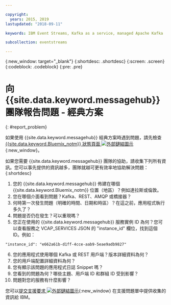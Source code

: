 ```yaml
---

copyright:
  years: 2015, 2019
lastupdated: "2018-09-11"

keywords: IBM Event Streams, Kafka as a service, managed Apache Kafka

subcollection: eventstreams

---
```


{:new_window: target="_blank"}
{:shortdesc: .shortdesc}
{:screen: .screen}
{:codeblock: .codeblock}
{:pre: .pre}



# 向 {{site.data.keyword.messagehub}} 團隊報告問題 - 經典方案 
{: #report_problem}

如果使用 {{site.data.keyword.messagehub}} 經典方案時遇到問題，請先檢查 [{{site.data.keyword.Bluemix_notm}} 狀態頁面 ![外部鏈結圖示](../../icons/launch-glyph.svg "外部鏈結圖示")](https://cloud.ibm.com/status?selected=status){:new_window}。
 

如果您需要 {{site.data.keyword.messagehub}} 團隊的協助，請收集下列所有資訊。您可以事先提供的資訊越多，團隊就越可更有效率地協助解決問題：
{:shortdesc}

1. 您的 {{site.data.keyword.messagehub}} 佈建在哪個 {{site.data.keyword.Bluemix_notm}} 位置（地區）？例如達拉斯或倫敦。 
2. 您在哪個介面看到問題？Kafka、REST、AMQP 或橋接器？
3. 何時第一次發生問題（明確的時間、日期和時區）？在這之前，應用程式執行多久了？
4. 問題是否仍在發生？可以重現嗎？
5. 您正在使用的 {{site.data.keyword.messagehub}} 服務實例 ID 為何？您可以查看服務之 VCAP_SERVICES JSON 的 "instance_id" 欄位，找到這個 ID。例如：
 ```
 "instance_id": "e662a61b-d1ff-4cce-aab9-5eae9adb9827"
 ```
6. 您的應用程式使用哪個 Kafka 或 REST 用戶端？版本詳細資料為何？
7. 您的用戶端配置詳細資料為何？
8. 您有顯示該問題的應用程式日誌 Snippet 嗎？
9. 您看到的問題為何？哪些主題、用戶端 ID 和群組 ID 受到影響？
10. 問題對您的服務有什麼影響？


您可以[提交支援要求 ![外部鏈結圖示](../../icons/launch-glyph.svg "外部鏈結圖示")](/docs/get-support?topic=get-support-getting-customer-support#using-avatar){:new_window} 在支援問題單中提供收集的資訊給 IBM。











